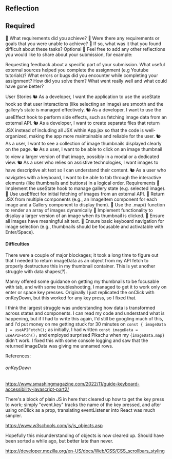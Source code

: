 ## Reflection

## Required

🎯 What requirements did you achieve?
🎯 Were there any requirements or goals that you were unable to achieve?
🎯 If so, what was it that you found difficult about these tasks?
Optional
🏹 Feel free to add any other reflections you would like to share about your submission, for example:

Requesting feedback about a specific part of your submission.
What useful external sources helped you complete the assignment (e.g Youtube tutorials)?
What errors or bugs did you encounter while completing your assignment? How did you solve them?
What went really well and what could have gone better?

User Stories
🐿️ As a developer, I want the application to use the useState hook so that user interactions (like selecting an image) are smooth and the gallery’s state is managed effectively.
🐿️ As a developer, I want to use the useEffect hook to perform side effects, such as fetching image data from an external API.
🐿️ As a developer, I want to create separate files that return JSX instead of including all JSX within App.jsx so that the code is well-organized, making the app more maintainable and reliable for the user.
🐿️ As a user, I want to see a collection of image thumbnails displayed clearly on the page.
🐿️ As a user, I want to be able to click on an image thumbnail to view a larger version of that image, possibly in a modal or a dedicated view.
🐿️ As a user who relies on assistive technologies, I want images to have descriptive alt text so I can understand their content.
🐿️ As a user who navigates with a keyboard, I want to be able to tab through the interactive elements (like thumbnails and buttons) in a logical order.
Requirements
🎯 Implement the useState hook to manage gallery state (e.g. selected image).
🎯 Use useEffect for initial fetching of images from an external API.
🎯 Return JSX from multiple components (e.g., an ImageItem component for each image and a Gallery component to display them).
🎯 Use the .map() function to render an array of images dynamically
🎯 Implement functionality to display a larger version of an image when its thumbnail is clicked.
🎯 Ensure all images have meaningful alt text.
🎯 Ensure basic keyboard navigation for image selection (e.g., thumbnails should be focusable and activatable with Enter/Space).

#### Difficulties

There were a couple of major blockages; it took a long time to figure out that I needed to return imageData as an object from my API fetch to properly destructure this in my thumbnail container. This is yet another struggle with data shapes(?).

Manny offered some guidance on getting my thumbnails to be focusable with tab, and with some troubleshooting, I managed to get it to work only on enter or space key presses. Originally I just replicated the onClick with onKeyDown, but this worked for any key press, so I fixed that.

I think the largest struggle was understanding how data is transformed across states and components. I can read my code and understand what is happening, but if I had to write this again, I'd still be googling much of this, and I'd put money on me getting stuck for 30 minutes on
`const { imageData } = useAPIFetch();`
as initially, I had written
`const imageData = useAPIFetch();`
and employed surprised Pikachu when my `{imageData.map}` didn't work. I fixed this with some console logging and saw that the returned imageData was giving me unnamed rows.

References:

###### onKeyDown

https://www.smashingmagazine.com/2022/11/guide-keyboard-accessibility-javascript-part2/

There's a block of plain JS in here that cleared up how to get the key press to work; simply "event.key" tracks the name of the key pressed, and after using onClick as a prop, translating eventListener into React was much simpler.

https://www.w3schools.com/js/js_objects.asp

Hopefully this misunderstanding of objects is now cleared up. Should have been sorted a while ago, but better late than never.

https://developer.mozilla.org/en-US/docs/Web/CSS/CSS_scrollbars_styling
